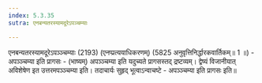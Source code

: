 ```yaml
---
index: 5.3.35
sutra: एनबन्यतरस्यामदूरेऽपञ्चम्याः

---
```

एनबन्यतरस्यामदूरेऽपञ्ञ्चम्याः (2193) (एनप्प्रत्ययाधिकरणम्) (5825 अनुवृत्तिनिर्द्धारकवार्तिकम्॥ 1 ॥) - अपञ्ञ्चम्या इति प्रागसः - (भाष्यम्) अपञ्ञ्चम्या इति यदुच्यते प्रागसस्तद् द्रष्टव्यम्। द्वेष्यं विजानीयात् अविशेषेण इत उत्तरमपञ्ञ्चम्या इति। तदाचार्यः सुहृद् भूत्वाऽन्वाचष्टे - अपञ्ञ्चम्या इति प्रागसः इति॥